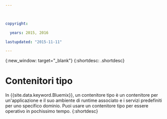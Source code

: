 ```yaml
---

 

copyright:

  years: 2015, 2016

lastupdated: "2015-11-11" 

---
```


{:new_window: target="_blank"}
{:shortdesc: .shortdesc}

# Contenitori tipo

In {{site.data.keyword.Bluemix}}, un
contenitore tipo è un contenitore per un'applicazione e il
suo ambiente di runtime associato e i servizi predefiniti per uno specifico dominio. Puoi usare un contenitore tipo per essere operativo in pochissimo tempo.
{:shortdesc}
